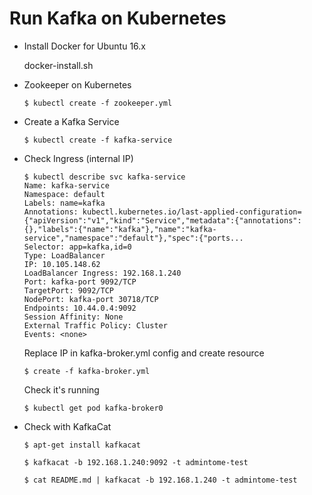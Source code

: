 # Run Kafka on Kubernetes
- Install Docker for Ubuntu 16.x

    docker-install.sh

- Zookeeper on Kubernetes
    ```
    $ kubectl create -f zookeeper.yml
    ```

- Create a Kafka Service
    ```
    $ kubectl create -f kafka-service
    ```

- Check Ingress (internal IP)
    ```
    $ kubectl describe svc kafka-service
    Name: kafka-service
    Namespace: default
    Labels: name=kafka
    Annotations: kubectl.kubernetes.io/last-applied-configuration={"apiVersion":"v1","kind":"Service","metadata":{"annotations":{},"labels":{"name":"kafka"},"name":"kafka-service","namespace":"default"},"spec":{"ports...
    Selector: app=kafka,id=0
    Type: LoadBalancer
    IP: 10.105.148.62
    LoadBalancer Ingress: 192.168.1.240
    Port: kafka-port 9092/TCP
    TargetPort: 9092/TCP
    NodePort: kafka-port 30718/TCP
    Endpoints: 10.44.0.4:9092
    Session Affinity: None
    External Traffic Policy: Cluster
    Events: <none>
    ```

    Replace IP in kafka-broker.yml config and create resource

    ```
    $ create -f kafka-broker.yml
    ```

    Check it's running

    ```
    $ kubectl get pod kafka-broker0
    ```

- Check with KafkaCat

    ```
    $ apt-get install kafkacat
    ```

    ```
    $ kafkacat -b 192.168.1.240:9092 -t admintome-test
    ```

    ```
    $ cat README.md | kafkacat -b 192.168.1.240 -t admintome-test
    ```
